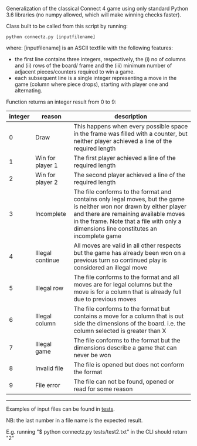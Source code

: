 Generalization of the classical Connect 4 game using only standard Python 3.6 libraries (no numpy allowed, which will make winning checks faster).

Class built to be called from this script by running:

    python connectz.py [inputfilename]

where:
[inputfilename] is an ASCII textfile with the following features:

- the first line contains three integers, respectively, the (i) no of columns and (ii) rows of the board/ frame and the (iii) minimum number of adjacent pieces/counters required to win a game.
- each subsequent line is a single integer representing a move in the game (column where piece drops), starting with player one and alternating.

Function returns an integer result from 0 to 9:

| integer       | reason            |  description  |
| ------------- | -------------     | ------------- |
| 0             | Draw              | This happens when every possible space in the frame was filled with a counter, but neither player achieved a line of the required length |
| 1             | Win for player 1  | The first player achieved a line of the required length  |
| 2             | Win for player 2  | The second player achieved a line of the required length |
| 3             | Incomplete        | The file conforms to the format and contains only legal moves, but the game is neither won nor drawn by either player and there are remaining available moves in the frame. Note that a file with only a dimensions line constitutes an incomplete game|
| 4             | Illegal continue  | All moves are valid in all other respects but the game has already been won on a previous turn so continued play is considered an illegal move |
| 5             | Illegal row       | The file conforms to the format and all moves are for legal columns but the move is for a column that is already full due to previous moves |
| 6             | Illegal column    | The file conforms to the format but contains a move for a column that is out side the dimensions of the board. i.e. the column selected is greater than X |
| 7             | Illegal game      | The file conforms to the format but the dimensions describe a game that can never be won |
| 8             | Invalid file      | The file is opened but does not conform the format |
| 9             | File error        | The file can not be found, opened or read for some reason |


---------------------------------------------------------------------------------
Examples of input files can be found in [tests](http://github.com/alex-muci/small-projects/blob/master/connectN-cli/tests).

NB: the last number in a file name is the expected result.

E.g. running "$ python connectz.py tests/test2.txt" in the CLI should return "2"

